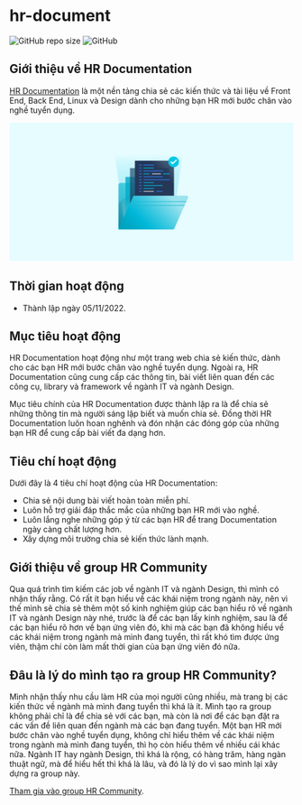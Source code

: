 # hr-document

![GitHub repo size](https://img.shields.io/github/repo-size/vnodesign/hr-document) ![GitHub](https://img.shields.io/github/license/vnodesign/hr-document)

## Giới thiệu về HR Documentation

[HR Documentation](https://hrpenci.site) là một nền tảng chia sẻ các kiến thức và tài liệu về Front End, Back End, Linux và Design dành cho những bạn HR mới bước chân vào nghề tuyển dụng.

![Documentation Card](./public/static/documentation-card.png)

## Thời gian hoạt động

- Thành lập ngày 05/11/2022.

## Mục tiêu hoạt động

HR Documentation hoạt động như một trang web chia sẻ kiến thức, dành cho các bạn HR mới bước chân vào nghề tuyển dụng. Ngoài ra, HR Documentation cũng cung cấp các thông tin, bài viết liên quan đến các công cụ, library và framework về ngành IT và ngành Design.

Mục tiêu chính của HR Documentation được thành lập ra là để chia sẻ những thông tin mà người sáng lập biết và muốn chia sẻ. Đồng thời HR Documentation luôn hoan nghênh và đón nhận các đóng góp của những bạn HR để cung cấp bài viết đa dạng hơn.

## Tiêu chí hoạt động

Dưới đây là 4 tiêu chí hoạt động của HR Documentation:

- Chia sẻ nội dung bài viết hoàn toàn miễn phí.
- Luôn hỗ trợ giải đáp thắc mắc của những bạn HR mới vào nghề.
- Luôn lắng nghe những góp ý từ các bạn HR để trang Documentation ngày càng chất lượng hơn.
- Xây dựng môi trường chia sẻ kiến thức lành mạnh.

## Giới thiệu về group HR Community

Qua quá trình tìm kiếm các job về ngành IT và ngành Design, thì mình có nhận thấy rằng. Có rất ít bạn hiểu về các khái niệm trong ngành này, nên vì thế mình sẽ chia sẻ thêm một số kinh nghiệm giúp các bạn hiểu rõ về ngành IT và ngành Design này nhé, trước là để các bạn lấy kinh nghiệm, sau là để các bạn hiểu rõ hơn về bạn ứng viên đó, khi mà các bạn đã không hiểu về các khái niệm trong ngành mà mình đang tuyển, thì rất khó tìm được ứng viên, thậm chí còn làm mất thời gian của bạn ứng viên đó nữa.

## Đâu là lý do mình tạo ra group HR Community?

Mình nhận thấy nhu cầu làm HR của mọi người cũng nhiều, mà trang bị các kiến thức về ngành mà mình đang tuyển thì khá là ít. Mình tạo ra group không phải chỉ là để chia sẻ với các bạn, mà còn là nơi để các bạn đặt ra các vấn đề liên quan đến ngành mà các bạn đang tuyển. Một bạn HR mới bước chân vào nghề tuyển dụng, không chỉ hiểu thêm về các khái niệm trong ngành mà mình đang tuyển, thì họ còn hiểu thêm về nhiều cái khác nữa. Ngành IT hay ngành Design, thì khá là rộng, có hàng trăm, hàng ngàn thuật ngữ, mà để hiểu hết thì khá là lâu, và đó là lý do vì sao mình lại xây dựng ra group này.

[Tham gia vào group HR Community](https://www.facebook.com/groups/xomhr).
